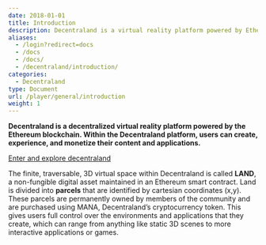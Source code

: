```yaml
---
date: 2018-01-01
title: Introduction
description: Decentraland is a virtual reality platform powered by Ethereum.
aliases:
  - /login?redirect=docs
  - /docs
  - /docs/
  - /decentraland/introduction/
categories:
  - Decentraland
type: Document
url: /player/general/introduction
weight: 1
---
```


**Decentraland is a decentralized virtual reality platform powered by the Ethereum blockchain. Within the Decentraland platform, users can create, experience, and monetize their content and applications.**

[Enter and explore decentraland](https://play.decentraland.org)

The finite, traversable, 3D virtual space within Decentraland is called **LAND**, a non-fungible digital asset maintained in an Ethereum smart contract. Land is divided into **parcels** that are identified by cartesian coordinates (x,y). These parcels are permanently owned by members of the community and are purchased using MANA, Decentraland’s cryptocurrency token. This gives users full control over the environments and applications that they create, which can range from anything like static 3D scenes to more interactive applications or games.